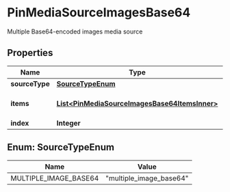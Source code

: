 

# PinMediaSourceImagesBase64

Multiple Base64-encoded images media source

## Properties

| Name | Type | Description | Notes |
|------------ | ------------- | ------------- | -------------|
|**sourceType** | [**SourceTypeEnum**](#SourceTypeEnum) |  |  [optional] |
|**items** | [**List&lt;PinMediaSourceImagesBase64ItemsInner&gt;**](PinMediaSourceImagesBase64ItemsInner.md) | Array with image objects. |  |
|**index** | **Integer** |  |  [optional] |



## Enum: SourceTypeEnum

| Name | Value |
|---- | -----|
| MULTIPLE_IMAGE_BASE64 | &quot;multiple_image_base64&quot; |



